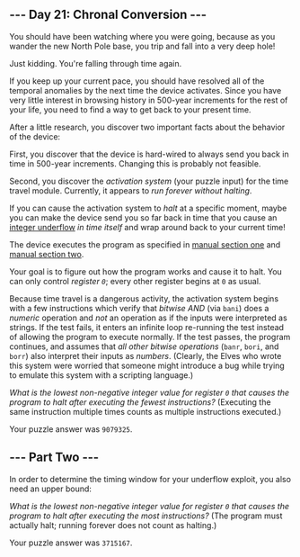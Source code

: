 \--- Day 21: Chronal Conversion ---
-----------------------------------

You should have been watching where you were going, because as you wander the new North Pole base, you trip and fall into a very deep hole!

Just kidding. You're falling through time again.

If you keep up your current pace, you should have resolved all of the temporal anomalies by the next time the device activates. Since you have very little interest in browsing history in 500-year increments for the rest of your life, you need to find a way to get back to your present time.

After a little research, you discover two important facts about the behavior of the device:

First, you discover that the device is hard-wired to always send you back in time in 500-year increments. Changing this is probably not feasible.

Second, you discover the _activation system_ (your puzzle input) for the time travel module. Currently, it appears to _run forever without halting_.

If you can cause the activation system to _halt_ at a specific moment, maybe you can make the device send you so far back in time that you cause an [integer underflow](https://cwe.mitre.org/data/definitions/191.html) _in time itself_ and wrap around back to your current time!

The device executes the program as specified in [manual section one](16) and [manual section two](19).

Your goal is to figure out how the program works and cause it to halt. You can only control _register `0`_; every other register begins at `0` as usual.

Because time travel is a dangerous activity, the activation system begins with a few instructions which verify that _bitwise AND_ (via `bani`) does a _numeric_ operation and _not_ an operation as if the inputs were interpreted as strings. If the test fails, it enters an infinite loop re-running the test instead of allowing the program to execute normally. If the test passes, the program continues, and assumes that _all other bitwise operations_ (`banr`, `bori`, and `borr`) also interpret their inputs as _numbers_. (Clearly, the Elves who wrote this system were worried that someone might introduce a bug while trying to emulate this system with a scripting language.)

_What is the lowest non-negative integer value for register `0` that causes the program to halt after executing the fewest instructions?_ (Executing the same instruction multiple times counts as multiple instructions executed.)

Your puzzle answer was `9079325`.

\--- Part Two ---
-----------------

In order to determine the timing window for your underflow exploit, you also need an upper bound:

_What is the lowest non-negative integer value for register `0` that causes the program to halt after executing the most instructions?_ (The program must actually halt; running forever does not count as halting.)

Your puzzle answer was `3715167`.
